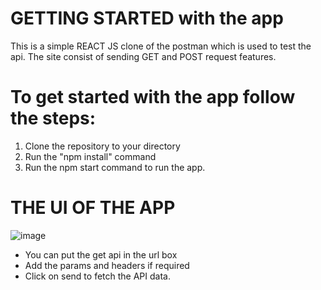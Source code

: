# GETTING STARTED with the app
This is a simple REACT JS clone of the postman which is used to test the api. 
The site consist of sending GET and POST request features.
# To get started with the app follow the steps:
  1. Clone the repository to your directory
  2. Run the "npm install" command
  3. Run the npm start command to run the app.

# THE UI OF THE APP
![image](https://github.com/Nitin9753/postManClone/assets/93181605/2dc443ed-02ef-4eb7-9d0a-5ac631f18a51)
* You can put the get api in the url box
* Add the params and headers if required
* Click on send to fetch the API data.
